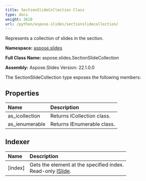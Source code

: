 ```yaml
---
title: SectionSlideCollection Class
type: docs
weight: 3610
url: /python/aspose.slides/sectionslidecollection/
---
```


Represents a collection of slides in the section.

**Namespace:** [aspose.slides](/python/aspose.slides/)

**Full Class Name:** aspose.slides.SectionSlideCollection

**Assembly:**  Aspose.Slides Version: 22.1.0.0

The SectionSlideCollection type exposes the following members:
## **Properties**
|**Name**|**Description**|
| :- | :- |
|as_icollection|Returns ICollection class.|
|as_ienumerable|Returns IEnumerable class.|
## **Indexer**
|**Name**|**Description**|
| :- | :- |
|[index]|Gets the element at the specified index.<br/>            Read-only [ISlide](/python/aspose.slides/islide/).|
